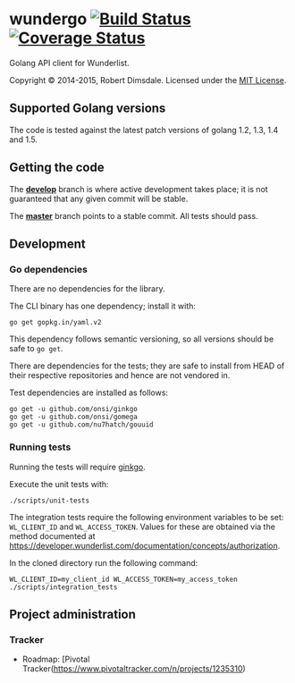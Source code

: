 wundergo [![Build Status](https://travis-ci.org/robdimsdale/wundergo.svg?branch=master)](https://travis-ci.org/robdimsdale/wundergo) [![Coverage Status](https://img.shields.io/coveralls/robdimsdale/wundergo.svg)](https://coveralls.io/r/robdimsdale/wundergo?branch=master)
========

Golang API client for Wunderlist.

Copyright © 2014-2015, Robert Dimsdale. Licensed under the [MIT License](https://github.com/robdimsdale/wundergo/blob/master/LICENSE).

## Supported Golang versions

The code is tested against the latest patch versions of golang 1.2, 1.3, 1.4 and 1.5.

## Getting the code

The [**develop**](https://github.com/robdimsdale/wundergo/tree/develop) branch is where active development takes place; it is not guaranteed that any given commit will be stable.

The [**master**](https://github.com/robdimsdale/wundergo/tree/master) branch points to a stable commit. All tests should pass.

## Development

### Go dependencies

There are no dependencies for the library.

The CLI binary has one dependency; install it with:

```
go get gopkg.in/yaml.v2
```

This dependency follows semantic versioning, so all versions should be safe to `go get`.

There are dependencies for the tests; they are safe to install from HEAD of
their respective repositories and hence are not vendored in.

Test dependencies are installed as follows:

```
go get -u github.com/onsi/ginkgo
go get -u github.com/onsi/gomega
go get -u github.com/nu7hatch/gouuid
```

### Running tests

Running the tests will require [ginkgo](http://onsi.github.io/ginkgo/).

Execute the unit tests with:

```
./scripts/unit-tests
```

The integration tests require the following environment variables to be set:
`WL_CLIENT_ID` and `WL_ACCESS_TOKEN`. Values for these are obtained via the method documented at https://developer.wunderlist.com/documentation/concepts/authorization.

In the cloned directory run the following command:

```
WL_CLIENT_ID=my_client_id WL_ACCESS_TOKEN=my_access_token ./scripts/integration_tests
```
## Project administration

### Tracker

- Roadmap: [Pivotal Tracker(https://www.pivotaltracker.com/n/projects/1235310)
